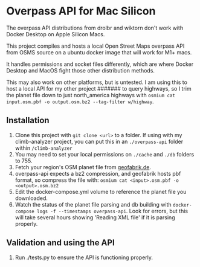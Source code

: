 # Overpass API for Mac Silicon

The overpass API distributions from drolbr and wiktorn don't work with Docker Desktop on Apple Silicon Macs.

This project compiles and hosts a local Open Street Maps overpass API from OSMS source on a ubuntu docker image that will work for M1+ macs.

It handles permissions and socket files differently, which are where Docker Desktop and MacOS fight those other distribution methods.

This may also work on other platforms, but is untested. I am using this to host a local API for my other project ####### to query highways, so I trim the planet file down to just north_america highways with `osmium cat input.osm.pbf -o output.osm.bz2 --tag-filter w/highway`.

## Installation

1. Clone this project with `git clone <url>` to a folder. If using with my climb-analyzer project, you can put this in an `./overpass-api` folder within `/climb-analyzer`
2. You may need to set your local permissions on `./cache` and `./db` folders to 755.
3. Fetch your region's OSM planet file from [geofabrik.de](https://download.geofabrik.de).
4. overpass-api expects a bz2 compression, and geofabrik hosts pbf format, so compress the file with: `osmium cat <input>.osm.pbf -o <output>.osm.bz2`
5. Edit the docker-compose.yml volume to reference the planet file you downloaded.
6. Watch the status of the planet file parsing and db building with `docker-compose logs -f --timestamps overpass-api`. Look for errors, but this will take several hours showing 'Reading XML file' if it is parsing properly.

## Validation and using the API

1. Run ./tests.py to ensure the API is functioning properly.